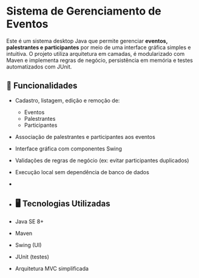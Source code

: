 # Sistema de Gerenciamento de Eventos

Este é um sistema desktop Java que permite gerenciar **eventos, palestrantes e participantes** por meio de uma interface gráfica simples e intuitiva. O projeto utiliza arquitetura em camadas, é modularizado com Maven e implementa regras de negócio, persistência em memória e testes automatizados com JUnit.

## 🎯 Funcionalidades

- Cadastro, listagem, edição e remoção de:
  - Eventos
  - Palestrantes
  - Participantes
- Associação de palestrantes e participantes aos eventos
- Interface gráfica com componentes Swing
- Validações de regras de negócio (ex: evitar participantes duplicados)
- Execução local sem dependência de banco de dados
- 
- ## 🖥️ Tecnologias Utilizadas

- Java SE 8+
- Maven
- Swing (UI)
- JUnit (testes)
- Arquitetura MVC simplificada
